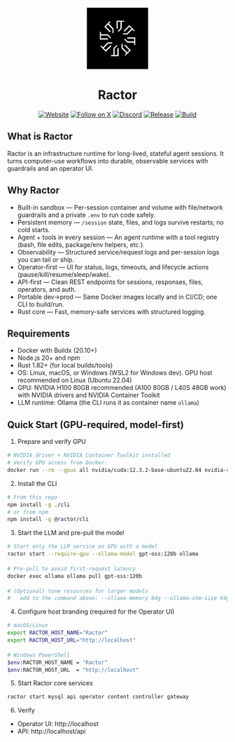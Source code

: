 <p align="center">
  <img src="assets/logo.png" alt="Ractor logo" width="140" />
</p>
<h1 align="center">Ractor</h1>

<p align="center">
  <a href="https://ractorlabs.com/"><img src="https://img.shields.io/badge/website-ractorlabs.com-0A66C2?logo=google-chrome&logoColor=white" alt="Website" /></a>
  <a href="https://x.com/ractorlabs"><img src="https://img.shields.io/badge/Follow-@ractorlabs-000000?logo=x&logoColor=white" alt="Follow on X" /></a>
  <a href="https://discord.gg/bUNKNtxey7"><img src="https://img.shields.io/badge/Discord-join-5865F2?logo=discord&logoColor=white" alt="Discord" /></a>
  <a href="https://github.com/Ractorlabs/ractor/releases"><img src="https://img.shields.io/github/v/release/Ractorlabs/ractor?display_name=tag&sort=semver" alt="Release" /></a>
  <a href="https://github.com/Ractorlabs/ractor/actions/workflows/build.yml"><img src="https://github.com/Ractorlabs/ractor/actions/workflows/build.yml/badge.svg" alt="Build" /></a>

</p>

## What is Ractor
Ractor is an infrastructure runtime for long-lived, stateful agent sessions. It turns computer-use workflows into durable, observable services with guardrails and an operator UI.

## Why Ractor
- Built-in sandbox — Per-session container and volume with file/network guardrails and a private `.env` to run code safely.
- Persistent memory — `/session` state, files, and logs survive restarts; no cold starts.
- Agent + tools in every session — An agent runtime with a tool registry (bash, file edits, package/env helpers, etc.).
- Observability — Structured service/request logs and per-session logs you can tail or ship.
- Operator-first — UI for status, logs, timeouts, and lifecycle actions (pause/kill/resume/sleep/wake).
- API-first — Clean REST endpoints for sessions, responses, files, operators, and auth.
- Portable dev→prod — Same Docker images locally and in CI/CD; one CLI to build/run.
- Rust core — Fast, memory-safe services with structured logging.

## Requirements
- Docker with Buildx (20.10+)
- Node.js 20+ and npm
- Rust 1.82+ (for local builds/tools)
- OS: Linux, macOS, or Windows (WSL2 for Windows dev). GPU host recommended on Linux (Ubuntu 22.04)
- GPU: NVIDIA H100 80GB recommended (A100 80GB / L40S 48GB work) with NVIDIA drivers and NVIDIA Container Toolkit
- LLM runtime: Ollama (the CLI runs it as container name `ollama`)

## Quick Start (GPU-required, model-first)


1) Prepare and verify GPU
```bash
# NVIDIA driver + NVIDIA Container Toolkit installed
# Verify GPU access from Docker:
docker run --rm --gpus all nvidia/cuda:12.3.2-base-ubuntu22.04 nvidia-smi
```

2) Install the CLI
```bash
# From this repo
npm install -g ./cli
# or from npm
npm install -g @ractor/cli
```

3) Start the LLM and pre-pull the model
```bash
# Start only the LLM service on GPU with a model
ractor start --require-gpu --ollama-model gpt-oss:120b ollama

# Pre-pull to avoid first-request latency
docker exec ollama ollama pull gpt-oss:120b

# (Optional) tune resources for larger models
#   add to the command above: --ollama-memory 64g --ollama-shm-size 64g --ollama-context-length 131072
```

4) Configure host branding (required for the Operator UI)
```bash
# macOS/Linux
export RACTOR_HOST_NAME="Ractor"
export RACTOR_HOST_URL="http://localhost"

# Windows PowerShell
$env:RACTOR_HOST_NAME = "Ractor"
$env:RACTOR_HOST_URL  = "http://localhost"
```

5) Start Ractor core services
```bash
ractor start mysql api operator content controller gateway
```

6) Verify
- Operator UI: http://localhost
- API:  http://localhost/api
